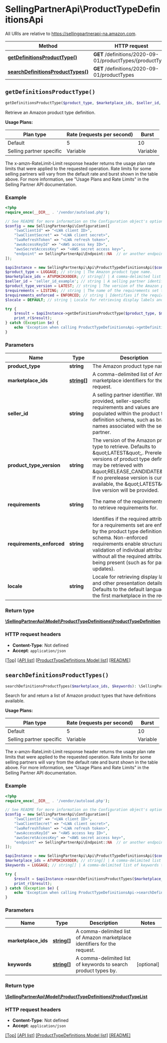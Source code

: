 # SellingPartnerApi\ProductTypeDefinitionsApi

All URIs are relative to https://sellingpartnerapi-na.amazon.com.

Method | HTTP request | Description
------------- | ------------- | -------------
[**getDefinitionsProductType()**](ProductTypeDefinitionsApi.md#getDefinitionsProductType) | **GET** /definitions/2020-09-01/productTypes/{productType} | 
[**searchDefinitionsProductTypes()**](ProductTypeDefinitionsApi.md#searchDefinitionsProductTypes) | **GET** /definitions/2020-09-01/productTypes | 


## `getDefinitionsProductType()`

```php
getDefinitionsProductType($product_type, $marketplace_ids, $seller_id, $product_type_version, $requirements, $requirements_enforced, $locale): \SellingPartnerApi\Model\ProductTypeDefinitions\ProductTypeDefinition
```



Retrieve an Amazon product type definition.

**Usage Plans:**

| Plan type | Rate (requests per second) | Burst |
| ---- | ---- | ---- |
|Default| 5 | 10 |
|Selling partner specific| Variable | Variable |

The x-amzn-RateLimit-Limit response header returns the usage plan rate limits that were applied to the requested operation. Rate limits for some selling partners will vary from the default rate and burst shown in the table above. For more information, see \"Usage Plans and Rate Limits\" in the Selling Partner API documentation.

### Example

```php
<?php
require_once(__DIR__ . '/vendor/autoload.php');

// See README for more information on the Configuration object's options
$config = new SellingPartnerApi\Configuration([
    "lwaClientId" => "<LWA client ID>",
    "lwaClientSecret" => "<LWA client secret>",
    "lwaRefreshToken" => "<LWA refresh token>",
    "awsAccessKeyId" => "<AWS access key ID>",
    "awsSecretAccessKey" => "<AWS secret access key>",
    "endpoint" => SellingPartnerApi\Endpoint::NA  // or another endpoint from lib/Endpoints.php
]);

$apiInstance = new SellingPartnerApi\Api\ProductTypeDefinitionsApi($config);
$product_type = LUGGAGE; // string | The Amazon product type name.
$marketplace_ids = ATVPDKIKX0DER; // string[] | A comma-delimited list of Amazon marketplace identifiers for the request.
$seller_id = 'seller_id_example'; // string | A selling partner identifier. When provided, seller-specific requirements and values are populated within the product type definition schema, such as brand names associated with the selling partner.
$product_type_version = LATEST; // string | The version of the Amazon product type to retrieve. Defaults to \"LATEST\",. Prerelease versions of product type definitions may be retrieved with \"RELEASE_CANDIDATE\". If no prerelease version is currently available, the \"LATEST\" live version will be provided.
$requirements = LISTING; // string | The name of the requirements set to retrieve requirements for.
$requirements_enforced = ENFORCED; // string | Identifies if the required attributes for a requirements set are enforced by the product type definition schema. Non-enforced requirements enable structural validation of individual attributes without all the required attributes being present (such as for partial updates).
$locale = DEFAULT; // string | Locale for retrieving display labels and other presentation details. Defaults to the default language of the first marketplace in the request.

try {
    $result = $apiInstance->getDefinitionsProductType($product_type, $marketplace_ids, $seller_id, $product_type_version, $requirements, $requirements_enforced, $locale);
    print_r($result);
} catch (Exception $e) {
    echo 'Exception when calling ProductTypeDefinitionsApi->getDefinitionsProductType: ', $e->getMessage(), PHP_EOL;
}
```

### Parameters

Name | Type | Description  | Notes
------------- | ------------- | ------------- | -------------
 **product_type** | **string**| The Amazon product type name. |
 **marketplace_ids** | [**string[]**](../Model/ProductTypeDefinitions/string.md)| A comma-delimited list of Amazon marketplace identifiers for the request. |
 **seller_id** | **string**| A selling partner identifier. When provided, seller-specific requirements and values are populated within the product type definition schema, such as brand names associated with the selling partner. | [optional]
 **product_type_version** | **string**| The version of the Amazon product type to retrieve. Defaults to \&quot;LATEST\&quot;,. Prerelease versions of product type definitions may be retrieved with \&quot;RELEASE_CANDIDATE\&quot;. If no prerelease version is currently available, the \&quot;LATEST\&quot; live version will be provided. | [optional] [default to &#39;LATEST&#39;]
 **requirements** | **string**| The name of the requirements set to retrieve requirements for. | [optional] [default to &#39;LISTING&#39;]
 **requirements_enforced** | **string**| Identifies if the required attributes for a requirements set are enforced by the product type definition schema. Non-enforced requirements enable structural validation of individual attributes without all the required attributes being present (such as for partial updates). | [optional] [default to &#39;ENFORCED&#39;]
 **locale** | **string**| Locale for retrieving display labels and other presentation details. Defaults to the default language of the first marketplace in the request. | [optional] [default to &#39;DEFAULT&#39;]

### Return type

[**\SellingPartnerApi\Model\ProductTypeDefinitions\ProductTypeDefinition**](../Model/ProductTypeDefinitions/ProductTypeDefinition.md)

### HTTP request headers

- **Content-Type**: Not defined
- **Accept**: `application/json`

[[Top]](#) [[API list]](../)
[[ProductTypeDefinitions Model list]](../Model/ProductTypeDefinitions)
[[README]](../../README.md)

## `searchDefinitionsProductTypes()`

```php
searchDefinitionsProductTypes($marketplace_ids, $keywords): \SellingPartnerApi\Model\ProductTypeDefinitions\ProductTypeList
```



Search for and return a list of Amazon product types that have definitions available.

**Usage Plans:**

| Plan type | Rate (requests per second) | Burst |
| ---- | ---- | ---- |
|Default| 5 | 10 |
|Selling partner specific| Variable | Variable |

The x-amzn-RateLimit-Limit response header returns the usage plan rate limits that were applied to the requested operation. Rate limits for some selling partners will vary from the default rate and burst shown in the table above. For more information, see \"Usage Plans and Rate Limits\" in the Selling Partner API documentation.

### Example

```php
<?php
require_once(__DIR__ . '/vendor/autoload.php');

// See README for more information on the Configuration object's options
$config = new SellingPartnerApi\Configuration([
    "lwaClientId" => "<LWA client ID>",
    "lwaClientSecret" => "<LWA client secret>",
    "lwaRefreshToken" => "<LWA refresh token>",
    "awsAccessKeyId" => "<AWS access key ID>",
    "awsSecretAccessKey" => "<AWS secret access key>",
    "endpoint" => SellingPartnerApi\Endpoint::NA  // or another endpoint from lib/Endpoints.php
]);

$apiInstance = new SellingPartnerApi\Api\ProductTypeDefinitionsApi($config);
$marketplace_ids = ATVPDKIKX0DER; // string[] | A comma-delimited list of Amazon marketplace identifiers for the request.
$keywords = LUGGAGE; // string[] | A comma-delimited list of keywords to search product types by.

try {
    $result = $apiInstance->searchDefinitionsProductTypes($marketplace_ids, $keywords);
    print_r($result);
} catch (Exception $e) {
    echo 'Exception when calling ProductTypeDefinitionsApi->searchDefinitionsProductTypes: ', $e->getMessage(), PHP_EOL;
}
```

### Parameters

Name | Type | Description  | Notes
------------- | ------------- | ------------- | -------------
 **marketplace_ids** | [**string[]**](../Model/ProductTypeDefinitions/string.md)| A comma-delimited list of Amazon marketplace identifiers for the request. |
 **keywords** | [**string[]**](../Model/ProductTypeDefinitions/string.md)| A comma-delimited list of keywords to search product types by. | [optional]

### Return type

[**\SellingPartnerApi\Model\ProductTypeDefinitions\ProductTypeList**](../Model/ProductTypeDefinitions/ProductTypeList.md)

### HTTP request headers

- **Content-Type**: Not defined
- **Accept**: `application/json`

[[Top]](#) [[API list]](../)
[[ProductTypeDefinitions Model list]](../Model/ProductTypeDefinitions)
[[README]](../../README.md)
